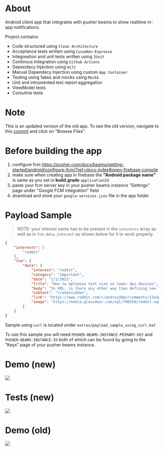 # About
Android client app that integrates with pusher beams to show realtime in-app notifications.

Project contains:
- Code structured using `Clean Architecture`
- Acceptance tests written using `Cucumber` `Espresso` 
- Integreation and unit tests written using `JUnit`
- Continous Integration using `Github Actions`
- Dependecy Injection using `Hilt`
- Manual Dependecy Injection using custom `App Container`
- Testing using fakes and mocks using `Mockk`
- Unit and intrumented test report aggregation
- ViewModel tests
- Coroutine tests

# Note
This is an updated version of the old app. To see the old version, navigate to this [commit](https://github.com/syedahmedjamil/pushier/commit/ea7f30f8890fba63ff5571d64c3dffbe08dd9bfd) and click on "Browse Files".

#  Before building the app
1. configure fcm https://pusher.com/docs/beams/getting-started/android/configure-fcm/?ref=docs-index#open-firebase-console
2. make sure when creating app in firebase the **"Android package name"** is same as you set in **build.grade** `applicationId`
3. paste your fcm server key in your pusher beams instance "Settings" page under "Google FCM Integration" field
4. download and store your `google-services.json` file in the app folder

# Payload Sample
> NOTE: your interest name has to be present in the `interests` array as well as in `fcm.data.interest` as shown below for it to work properly.
```json
{
    "interests": [
        "reddit"
    ],
    "fcm": {
        "data": {
            "interest": "reddit",
            "category": "Important",
            "date": "1/1/2022",
            "title": "How to optimise text size on lower dpi devices",
            "body": "In XML, is there any other way than defining new layouts files for different dpi devices just to handle text sizes as it completely messes up the entire layout if not handled properly?",
            "subtext": "r/androiddev",
            "link": "https://www.reddit.com/r/androiddev/comments/13a3p1c/how_to_optimise_text_size_on_lower_dpi_devices",
            "image": "https://media.glassdoor.com/sql/796358/reddit-squarelogo-1490630845152.png"
        }
    }
}
```
Sample using `curl` is located under `extras/payload_sample_using_curl.bat`

To use this sample you will need `PUSHER-BEAMS-INSTANCE-PRIMARY-KEY` and `PUSHER-BEAMS-INSTANCE-ID` both of which can be found by going to the "Keys" page of your pusher beams instance.

# Demo (new)
![](https://github.com/syedahmedjamil/pushier/blob/main/extras/demo_new.gif)

# Tests (new)
![](https://github.com/syedahmedjamil/pushier/blob/main/extras/tests.gif)

# Demo (old)
![](https://github.com/syedahmedjamil/pushier/blob/main/extras/demo.gif)
